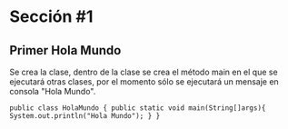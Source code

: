 # Sección #1

## Primer Hola Mundo

Se crea la clase, dentro de la clase se crea el método main en el que se ejecutará otras clases, por el momento sólo se ejecutará un mensaje en consola "Hola Mundo".

`public class HolaMundo {
    public static void main(String[]args){
        System.out.println("Hola Mundo");
    }
}`

